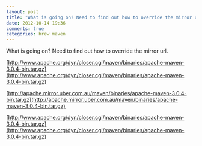 ```yaml
---
layout: post
title: "What is going on? Need to find out how to override the mirror url."
date: 2012-10-14 19:36
comments: true
categories: brew maven
---
```


What is going on? Need to find out how to override the mirror url.

[http://www.apache.org/dyn/closer.cgi/maven/binaries/apache-maven-3.0.4-bin.tar.gz](http://www.apache.org/dyn/closer.cgi/maven/binaries/apache-maven-3.0.4-bin.tar.gz)

[http://apache.mirror.uber.com.au/maven/binaries/apache-maven-3.0.4-bin.tar.gz](http://apache.mirror.uber.com.au/maven/binaries/apache-maven-3.0.4-bin.tar.gz)

[http://www.apache.org/dyn/closer.cgi/maven/binaries/apache-maven-3.0.4-bin.tar.gz](http://www.apache.org/dyn/closer.cgi/maven/binaries/apache-maven-3.0.4-bin.tar.gz)

